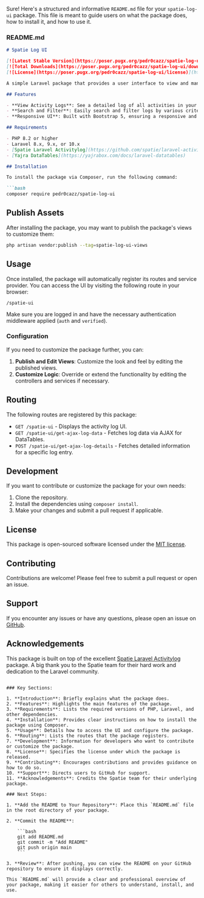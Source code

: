 Sure! Here's a structured and informative `README.md` file for your `spatie-log-ui` package. This file is meant to guide users on what the package does, how to install it, and how to use it.

### README.md

```markdown
# Spatie Log UI

[![Latest Stable Version](https://poser.pugx.org/pedr0cazz/spatie-log-ui/v/stable)](https://packagist.org/packages/pedr0cazz/spatie-log-ui)
[![Total Downloads](https://poser.pugx.org/pedr0cazz/spatie-log-ui/downloads)](https://packagist.org/packages/pedr0cazz/spatie-log-ui)
[![License](https://poser.pugx.org/pedr0cazz/spatie-log-ui/license)](https://packagist.org/packages/pedr0cazz/spatie-log-ui)

A simple Laravel package that provides a user interface to view and manage activity logs generated by the [Spatie Laravel Activitylog](https://github.com/spatie/laravel-activitylog) package.

## Features

- **View Activity Logs**: See a detailed log of all activities in your Laravel application.
- **Search and Filter**: Easily search and filter logs by various criteria, such as action type, subject ID, causer email, etc.
- **Responsive UI**: Built with Bootstrap 5, ensuring a responsive and modern interface.

## Requirements

- PHP 8.2 or higher
- Laravel 8.x, 9.x, or 10.x
- [Spatie Laravel Activitylog](https://github.com/spatie/laravel-activitylog)
- [Yajra DataTables](https://yajrabox.com/docs/laravel-datatables)

## Installation

To install the package via Composer, run the following command:

```bash
composer require pedr0cazz/spatie-log-ui
```

## Publish Assets

After installing the package, you may want to publish the package's views to customize them:

```bash
php artisan vendor:publish --tag=spatie-log-ui-views
```

## Usage

Once installed, the package will automatically register its routes and service provider. You can access the UI by visiting the following route in your browser:

```
/spatie-ui
```

Make sure you are logged in and have the necessary authentication middleware applied (`auth` and `verified`).

### Configuration

If you need to customize the package further, you can:

1. **Publish and Edit Views**: Customize the look and feel by editing the published views.
2. **Customize Logic**: Override or extend the functionality by editing the controllers and services if necessary.

## Routing

The following routes are registered by this package:

- `GET /spatie-ui` - Displays the activity log UI.
- `GET /spatie-ui/get-ajax-log-data` - Fetches log data via AJAX for DataTables.
- `POST /spatie-ui/get-ajax-log-details` - Fetches detailed information for a specific log entry.

## Development

If you want to contribute or customize the package for your own needs:

1. Clone the repository.
2. Install the dependencies using `composer install`.
3. Make your changes and submit a pull request if applicable.

## License

This package is open-sourced software licensed under the [MIT license](https://opensource.org/licenses/MIT).

## Contributing

Contributions are welcome! Please feel free to submit a pull request or open an issue.

## Support

If you encounter any issues or have any questions, please open an issue on [GitHub](https://github.com/pedr0cazz/spatie-log-ui).

## Acknowledgements

This package is built on top of the excellent [Spatie Laravel Activitylog](https://github.com/spatie/laravel-activitylog) package. A big thank you to the Spatie team for their hard work and dedication to the Laravel community.
```

### Key Sections:

1. **Introduction**: Briefly explains what the package does.
2. **Features**: Highlights the main features of the package.
3. **Requirements**: Lists the required versions of PHP, Laravel, and other dependencies.
4. **Installation**: Provides clear instructions on how to install the package using Composer.
5. **Usage**: Details how to access the UI and configure the package.
6. **Routing**: Lists the routes that the package registers.
7. **Development**: Information for developers who want to contribute or customize the package.
8. **License**: Specifies the license under which the package is released.
9. **Contributing**: Encourages contributions and provides guidance on how to do so.
10. **Support**: Directs users to GitHub for support.
11. **Acknowledgements**: Credits the Spatie team for their underlying package.

### Next Steps:

1. **Add the README to Your Repository**: Place this `README.md` file in the root directory of your package.
   
2. **Commit the README**:

    ```bash
    git add README.md
    git commit -m "Add README"
    git push origin main
    ```

3. **Review**: After pushing, you can view the README on your GitHub repository to ensure it displays correctly.

This `README.md` will provide a clear and professional overview of your package, making it easier for others to understand, install, and use.